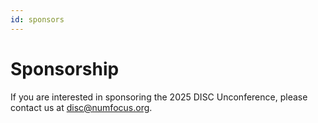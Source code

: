 ```yaml
---
id: sponsors
---
```


# Sponsorship

If you are interested in sponsoring the 2025 DISC Unconference, please contact us at [disc@numfocus.org](mailto:disc@numfocus.org).
